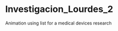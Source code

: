 Investigacion_Lourdes_2
=======================

Animation using list for a medical devices research
